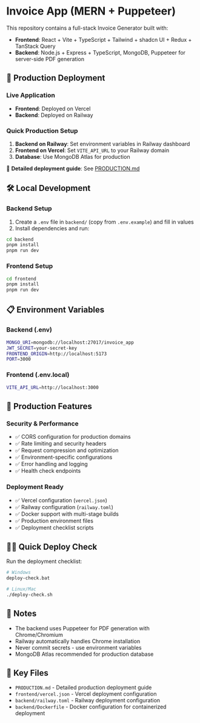 # Invoice App (MERN + Puppeteer)

This repository contains a full-stack Invoice Generator built with:

- **Frontend**: React + Vite + TypeScript + Tailwind + shadcn UI + Redux + TanStack Query
- **Backend**: Node.js + Express + TypeScript, MongoDB, Puppeteer for server-side PDF generation

## 🚀 Production Deployment

### Live Application
- **Frontend**: Deployed on Vercel
- **Backend**: Deployed on Railway

### Quick Production Setup
1. **Backend on Railway**: Set environment variables in Railway dashboard
2. **Frontend on Vercel**: Set `VITE_API_URL` to your Railway domain
3. **Database**: Use MongoDB Atlas for production

📖 **Detailed deployment guide**: See [PRODUCTION.md](./PRODUCTION.md)

## 🛠️ Local Development

### Backend Setup
1. Create a `.env` file in `backend/` (copy from `.env.example`) and fill in values
2. Install dependencies and run:

```bash
cd backend
pnpm install
pnpm run dev
```

### Frontend Setup
```bash
cd frontend
pnpm install
pnpm run dev
```

## 📋 Environment Variables

### Backend (.env)
```bash
MONGO_URI=mongodb://localhost:27017/invoice_app
JWT_SECRET=your-secret-key
FRONTEND_ORIGIN=http://localhost:5173
PORT=3000
```

### Frontend (.env.local)
```bash
VITE_API_URL=http://localhost:3000
```

## 🔧 Production Features

### Security & Performance
- ✅ CORS configuration for production domains
- ✅ Rate limiting and security headers
- ✅ Request compression and optimization
- ✅ Environment-specific configurations
- ✅ Error handling and logging
- ✅ Health check endpoints

### Deployment Ready
- ✅ Vercel configuration (`vercel.json`)
- ✅ Railway configuration (`railway.toml`)
- ✅ Docker support with multi-stage builds
- ✅ Production environment files
- ✅ Deployment checklist scripts

## 🏃‍♂️ Quick Deploy Check

Run the deployment checklist:
```bash
# Windows
deploy-check.bat

# Linux/Mac
./deploy-check.sh
```

## 📝 Notes

- The backend uses Puppeteer for PDF generation with Chrome/Chromium
- Railway automatically handles Chrome installation
- Never commit secrets - use environment variables
- MongoDB Atlas recommended for production database

## 🔗 Key Files

- `PRODUCTION.md` - Detailed production deployment guide
- `frontend/vercel.json` - Vercel deployment configuration
- `backend/railway.toml` - Railway deployment configuration
- `backend/Dockerfile` - Docker configuration for containerized deployment

